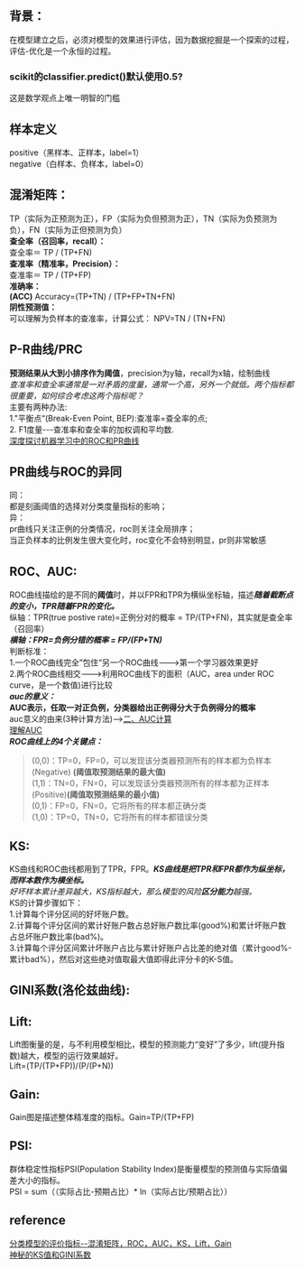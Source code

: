 ## 背景：  
在模型建立之后，必须对模型的效果进行评估，因为数据挖掘是一个探索的过程，评估-优化是一个永恒的过程。

### scikit的classifier.predict()默认使用0.5?  
这是数学观点上唯一明智的门槛
## 样本定义
positive（黑样本、正样本，label=1）  
negative（白样本、负样本，label=0）
## 混淆矩阵： 
TP（实际为正预测为正），FP（实际为负但预测为正），TN（实际为负预测为负），FN（实际为正但预测为负）  
**查全率（召回率，recall）：**  
查全率＝ TP / (TP+FN)  
**查准率（精准率，Precision）：**  
查准率＝ TP / (TP+FP)  
**准确率：**  
**(ACC)** Accuracy=(TP+TN) / (TP+FP+TN+FN)  
**阴性预测值：**  
可以理解为负样本的查准率，计算公式：
NPV=TN / (TN+FN)  
## P-R曲线/PRC
**预测结果从大到小排序作为阈值**，precision为y轴，recall为x轴，绘制曲线  
*查准率和查全率通常是一对矛盾的度量，通常一个高，另外一个就低。两个指标都很重要，如何综合考虑这两个指标呢？*  
主要有两种办法:  
1."平衡点“(Break-Even Point, BEP):查准率=查全率的点;  
2. F1度量---查准率和查全率的加权调和平均数.  
[深度探讨机器学习中的ROC和PR曲线](https://blog.csdn.net/taoyanqi8932/article/details/54409314)
## PR曲线与ROC的异同
同：  
都是刻画阈值的选择对分类度量指标的影响；   
异：  
pr曲线只关注正例的分类情况，roc则关注全局排序；  
当正负样本的比例发生很大变化时，roc变化不会特别明显，pr则非常敏感

## ROC、AUC:
ROC曲线描绘的是不同的**阈值**时，并以FPR和TPR为横纵坐标轴，描述***随着截断点的变小，TPR随着FPR的变化。***    
纵轴：TPR(true postive rate)=正例分对的概率 = TP/(TP+FN)，其实就是查全率（召回率）       
***横轴：FPR=负例分错的概率 = FP/(FP+TN)***    
判断标准：  
1.一个ROC曲线完全”包住“另一个ROC曲线--->第一个学习器效果更好  
2.两个ROC曲线相交--->利用ROC曲线下的面积（AUC，area under ROC curve，是一个数值)进行比较  
***auc的意义：***  
**AUC表示，任取一对正负例，分类器给出正例得分大于负例得分的概率**  
auc意义的由来(3种计算方法)-->[二、AUC计算 ](https://blog.csdn.net/u013385925/article/details/80385873)   
[理解AUC](https://www.cnblogs.com/van19/p/5494908.html)  
***ROC曲线上的4个关键点：***  
> (0,0)：TP=0，FP=0，可以发现该分类器预测所有的样本都为负样本(Negative) **(阈值取预测结果的最大值)**     
(1,1)：TN=0，FN=0，可以发现该分类器预测所有的样本都为正样本(Positive)**(阈值取预测结果的最小值)**      
(0,1)：FP=0，FN=0，它将所有的样本都正确分类  
(1,0)：TP=0，TN=0，它将所有的样本都错误分类

## KS: 
KS曲线和ROC曲线都用到了TPR，FPR。***KS曲线是把TPR和FPR都作为纵坐标，而样本数作为横坐标。***    
*好坏样本累计差异越大，KS指标越大，那么模型的风险**区分能力**越强。*   
KS的计算步骤如下：   
1.计算每个评分区间的好坏账户数。   
2.计算每个评分区间的累计好账户数占总好账户数比率(good%)和累计坏账户数占总坏账户数比率(bad%)。   
3.计算每个评分区间累计坏账户占比与累计好账户占比差的绝对值（累计good%-累计bad%），然后对这些绝对值取最大值即得此评分卡的K-S值。

## GINI系数(洛伦兹曲线): 


## Lift: 
Lift图衡量的是，与不利用模型相比，模型的预测能力“变好”了多少，lift(提升指数)越大，模型的运行效果越好。  
Lift=(TP/(TP+FP))/(P/(P+N))  

## Gain: 
Gain图是描述整体精准度的指标。Gain=TP/(TP+FP)  

## PSI:  
群体稳定性指标PSI(Population Stability Index)是衡量模型的预测值与实际值偏差大小的指标。  
PSI = sum（（实际占比-预期占比）* ln（实际占比/预期占比））  







## reference
[分类模型的评价指标--混淆矩阵，ROC，AUC，KS，Lift，Gain](https://blog.csdn.net/shy19890510/article/details/79501582)  
[神秘的KS值和GINI系数](https://blog.csdn.net/u013421629/article/details/78217498)  
